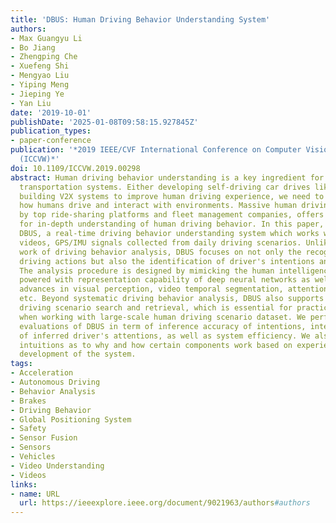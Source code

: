 ```yaml
---
title: 'DBUS: Human Driving Behavior Understanding System'
authors:
- Max Guangyu Li
- Bo Jiang
- Zhengping Che
- Xuefeng Shi
- Mengyao Liu
- Yiping Meng
- Jieping Ye
- Yan Liu
date: '2019-10-01'
publishDate: '2025-01-08T09:58:15.927845Z'
publication_types:
- paper-conference
publication: '*2019 IEEE/CVF International Conference on Computer Vision Workshop
  (ICCVW)*'
doi: 10.1109/ICCVW.2019.00298
abstract: Human driving behavior understanding is a key ingredient for intelligent
  transportation systems. Either developing self-driving car drives like humans or
  building V2X systems to improve human driving experience, we need to understand
  how humans drive and interact with environments. Massive human driving data collected
  by top ride-sharing platforms and fleet management companies, offers the potential
  for in-depth understanding of human driving behavior. In this paper, we present
  DBUS, a real-time driving behavior understanding system which works with front-view
  videos, GPS/IMU signals collected from daily driving scenarios. Unlike previous
  work of driving behavior analysis, DBUS focuses on not only the recognition of basic
  driving actions but also the identification of driver's intentions and attentions.
  The analysis procedure is designed by mimicking the human intelligence for driving,
  powered with representation capability of deep neural networks as well as recent
  advances in visual perception, video temporal segmentation, attention mechanism,
  etc. Beyond systematic driving behavior analysis, DBUS also supports efficient behavior-based
  driving scenario search and retrieval, which is essential for practical application
  when working with large-scale human driving scenario dataset. We perform extensive
  evaluations of DBUS in term of inference accuracy of intentions, interpretability
  of inferred driver's attentions, as well as system efficiency. We also provide insightful
  intuitions as to why and how certain components work based on experience in the
  development of the system.
tags:
- Acceleration
- Autonomous Driving
- Behavior Analysis
- Brakes
- Driving Behavior
- Global Positioning System
- Safety
- Sensor Fusion
- Sensors
- Vehicles
- Video Understanding
- Videos
links:
- name: URL
  url: https://ieeexplore.ieee.org/document/9021963/authors#authors
---
```

